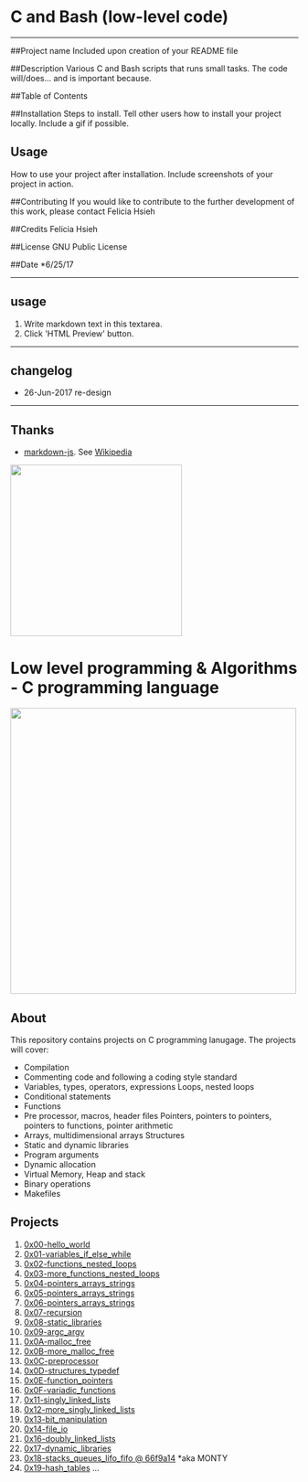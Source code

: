 # C and Bash (low-level code)

----
##Project name
Included upon creation of your README file

##Description
Various C and Bash scripts that runs small tasks. The code will/does... and is important because.

##Table of Contents

##Installation
Steps to install. Tell other users how to install your project locally. Include a gif if possible.

## Usage
How to use your project after installation. Include screenshots of your project in action.

##Contributing
If you would like to contribute to the further development of this work, please contact Felicia Hsieh

##Credits
Felicia Hsieh

##License GNU Public License

##Date
*6/25/17

----

## usage
1. Write markdown text in this textarea.
2. Click 'HTML Preview' button.

----
## changelog
* 26-Jun-2017 re-design

----
## Thanks
* [markdown-js](https://github.com/evilstreak/markdown-js).
See [Wikipedia](http://en.wikipedia.org/wiki/Markdown)

<img src="https://www.holbertonschool.com/assets/holberton-logo-1cc451260ca3cd297def53f2250a9794810667c7ca7b5fa5879a569a457bf16f.png" width="300">

# Low level programming & Algorithms - C programming language

<img src="https://s3.amazonaws.com/intranet-projects-files/holbertonschool-low_level_programming/212/cisfun.jpg" width="500">

## About
This repository contains projects on C programming lanugage. The projects will cover:
- Compilation
- Commenting code and following a coding style standard
- Variables, types, operators, expressions Loops, nested loops
- Conditional statements
- Functions
- Pre processor, macros, header files Pointers, pointers to pointers, pointers to functions, pointer arithmetic
- Arrays, multidimensional arrays Structures
- Static and dynamic libraries
- Program arguments
- Dynamic allocation
- Virtual Memory, Heap and stack
- Binary operations
- Makefiles

## Projects
1. [0x00-hello_world](./0x00-hello_world)
2. [0x01-variables_if_else_while](./0x01-variables_if_else_while)
3. [0x02-functions_nested_loops](./0x02-functions_nested_loops)
4. [0x03-more_functions_nested_loops](./0x03-more_functions_nested_loops)
5. [0x04-pointers_arrays_strings](./0x04-pointers_arrays_strings)
6. [0x05-pointers_arrays_strings](./0x05-pointers_arrays_strings)
7. [0x06-pointers_arrays_strings](./0x06-pointers_arrays_strings)
8. [0x07-recursion](./0x07-recursion)
9. [0x08-static_libraries](./0x08-static_libraries)
10. [0x09-argc_argv](./0x09-argc_argv)
11. [0x0A-malloc_free](./0x0A-malloc_free)
12. [0x0B-more_malloc_free](./0x0B-more_malloc_free)
13. [0x0C-preprocessor](./0x0C-preprocessor)
14. [0x0D-structures_typedef](./0x0D-structures_typedef)
15. [0x0E-function_pointers](./0x0E-function_pointers)
16. [0x0F-variadic_functions](./0x0F-variadic_functions)
17. [0x11-singly_linked_lists](./0x11-singly_linked_lists)
18. [0x12-more_singly_linked_lists](./0x12-more_singly_linked_lists)
19. [0x13-bit_manipulation](./0x13-bit_manipulation)
20. [0x14-file_io](./0x14-file_io)
21. [0x16-doubly_linked_lists](./0x16-doubly_linked_lists)
22. [0x17-dynamic_libraries](./0x17-dynamic_libraries)
23. [0x18-stacks_queues_lifo_fifo @ 66f9a14](https://github.com/thomaspwang/monty) *aka MONTY
24. [0x19-hash_tables](./0x19-hash_tables)
...